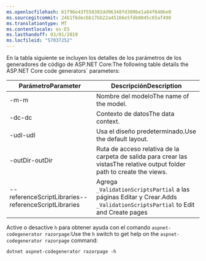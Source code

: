```yaml
---
ms.openlocfilehash: 61f96e43f558302dd96348fd309be1a84f040be0
ms.sourcegitcommit: 24b1f6decbb17bb22a45166e5fdb0845c65af498
ms.translationtype: MT
ms.contentlocale: es-ES
ms.lasthandoff: 03/01/2019
ms.locfileid: "57037252"
---
```

<a name="codegenerator"></a> <span data-ttu-id="7b2bc-101">En la tabla siguiente se incluyen los detalles de los parámetros de los generadores de código de ASP.NET Core:</span><span class="sxs-lookup"><span data-stu-id="7b2bc-101">The following table details the ASP.NET Core code generators\` parameters:</span></span>

| <span data-ttu-id="7b2bc-102">Parámetro</span><span class="sxs-lookup"><span data-stu-id="7b2bc-102">Parameter</span></span>               | <span data-ttu-id="7b2bc-103">Descripción</span><span class="sxs-lookup"><span data-stu-id="7b2bc-103">Description</span></span>|
| ----------------- | ------------ |
| <span data-ttu-id="7b2bc-104">-m</span><span class="sxs-lookup"><span data-stu-id="7b2bc-104">-m</span></span>  | <span data-ttu-id="7b2bc-105">Nombre del modelo</span><span class="sxs-lookup"><span data-stu-id="7b2bc-105">The name of the model.</span></span> |
| <span data-ttu-id="7b2bc-106">-dc</span><span class="sxs-lookup"><span data-stu-id="7b2bc-106">-dc</span></span>  | <span data-ttu-id="7b2bc-107">Contexto de datos</span><span class="sxs-lookup"><span data-stu-id="7b2bc-107">The data context.</span></span> |
| <span data-ttu-id="7b2bc-108">-udl</span><span class="sxs-lookup"><span data-stu-id="7b2bc-108">-udl</span></span> | <span data-ttu-id="7b2bc-109">Usa el diseño predeterminado.</span><span class="sxs-lookup"><span data-stu-id="7b2bc-109">Use the default layout.</span></span> |
| <span data-ttu-id="7b2bc-110">-outDir</span><span class="sxs-lookup"><span data-stu-id="7b2bc-110">-outDir</span></span> | <span data-ttu-id="7b2bc-111">Ruta de acceso relativa de la carpeta de salida para crear las vistas</span><span class="sxs-lookup"><span data-stu-id="7b2bc-111">The relative output folder path to create the views.</span></span> |
| <span data-ttu-id="7b2bc-112">--referenceScriptLibraries</span><span class="sxs-lookup"><span data-stu-id="7b2bc-112">--referenceScriptLibraries</span></span> | <span data-ttu-id="7b2bc-113">Agrega `_ValidationScriptsPartial` a las páginas Editar y Crear.</span><span class="sxs-lookup"><span data-stu-id="7b2bc-113">Adds `_ValidationScriptsPartial` to Edit and Create pages</span></span> |

<span data-ttu-id="7b2bc-114">Active o desactive `h` para obtener ayuda con el comando `aspnet-codegenerator razorpage`:</span><span class="sxs-lookup"><span data-stu-id="7b2bc-114">Use the `h` switch to get help on the `aspnet-codegenerator razorpage` command:</span></span>

```console
dotnet aspnet-codegenerator razorpage -h
```
